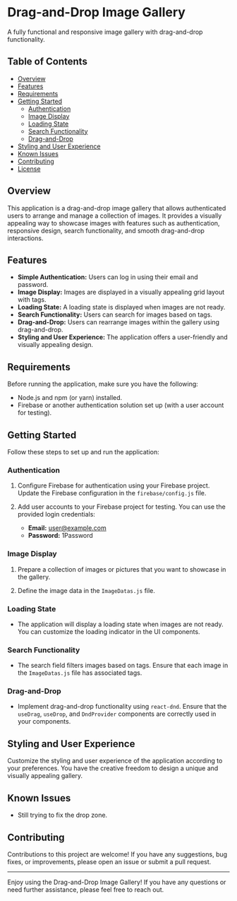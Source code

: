 # Drag-and-Drop Image Gallery

A fully functional and responsive image gallery with drag-and-drop functionality.

## Table of Contents

- [Overview](#overview)
- [Features](#features)
- [Requirements](#requirements)
- [Getting Started](#getting-started)
  - [Authentication](#authentication)
  - [Image Display](#image-display)
  - [Loading State](#loading-state)
  - [Search Functionality](#search-functionality)
  - [Drag-and-Drop](#drag-and-drop)
- [Styling and User Experience](#styling-and-user-experience)
- [Known Issues](#known-issues)
- [Contributing](#contributing)
- [License](#license)

## Overview

This application is a drag-and-drop image gallery that allows authenticated users to arrange and manage a collection of images. It provides a visually appealing way to showcase images with features such as authentication, responsive design, search functionality, and smooth drag-and-drop interactions.

## Features

- **Simple Authentication:** Users can log in using their email and password.
- **Image Display:** Images are displayed in a visually appealing grid layout with tags.
- **Loading State:** A loading state is displayed when images are not ready.
- **Search Functionality:** Users can search for images based on tags.
- **Drag-and-Drop:** Users can rearrange images within the gallery using drag-and-drop.
- **Styling and User Experience:** The application offers a user-friendly and visually appealing design.

## Requirements

Before running the application, make sure you have the following:

- Node.js and npm (or yarn) installed.
- Firebase or another authentication solution set up (with a user account for testing).

## Getting Started

Follow these steps to set up and run the application:

### Authentication

1. Configure Firebase for authentication using your Firebase project. Update the Firebase configuration in the `firebase/config.js` file.

2. Add user accounts to your Firebase project for testing. You can use the provided login credentials:
   - **Email:** user@example.com
   - **Password:** 1Password

### Image Display

1. Prepare a collection of images or pictures that you want to showcase in the gallery.

2. Define the image data in the `ImageDatas.js` file.

### Loading State

- The application will display a loading state when images are not ready. You can customize the loading indicator in the UI components.

### Search Functionality

- The search field filters images based on tags. Ensure that each image in the `ImageDatas.js` file has associated tags.

### Drag-and-Drop

- Implement drag-and-drop functionality using `react-dnd`. Ensure that the `useDrag`, `useDrop`, and `DndProvider` components are correctly used in your components.

## Styling and User Experience

Customize the styling and user experience of the application according to your preferences. You have the creative freedom to design a unique and visually appealing gallery.

## Known Issues

- Still trying to fix the drop zone.

## Contributing

Contributions to this project are welcome! If you have any suggestions, bug fixes, or improvements, please open an issue or submit a pull request.

---

Enjoy using the Drag-and-Drop Image Gallery! If you have any questions or need further assistance, please feel free to reach out.
